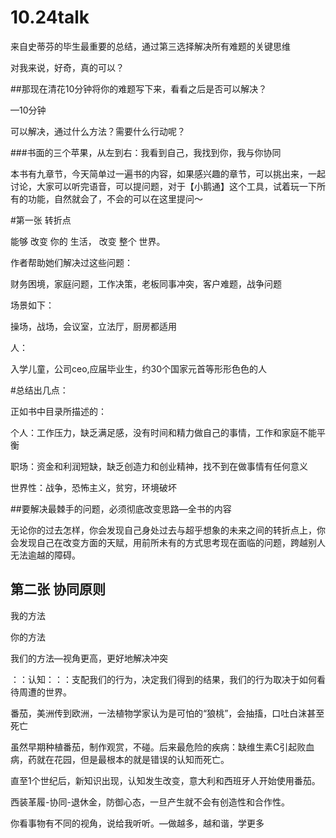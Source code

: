 # 10.24talk

来自史蒂芬的毕生最重要的总结，通过第三选择解决所有难题的关键思维

对我来说，好奇，真的可以？

##那现在清花10分钟将你的难题写下来，看看之后是否可以解决？

—10分钟

可以解决，通过什么方法？需要什么行动呢？

###书面的三个苹果，从左到右：我看到自己，我找到你，我与你协同



本书有九章节，今天简单过一遍书的内容，如果感兴趣的章节，可以挑出来，一起讨论，大家可以听完语音，可以提问题，对于【小鹅通】这个工具，试着玩一下所有的功能，自然就会了，不会的可以在这里提问～



#第一张 转折点

能够 改变 你的 生活， 改变 整个 世界。

作者帮助她们解决过这些问题：

财务困境，家庭问题，工作决策，老板同事冲突，客户难题，战争问题

场景如下：

操场，战场，会议室，立法厅，厨房都适用

人：

入学儿童，公司ceo,应届毕业生，约30个国家元首等形形色色的人



#总结出几点：



正如书中目录所描述的：

个人：工作压力，缺乏满足感，没有时间和精力做自己的事情，工作和家庭不能平衡

职场：资金和利润短缺，缺乏创造力和创业精神，找不到在做事情有任何意义

世界性：战争，恐怖主义，贫穷，环境破坏



##要解决最棘手的问题，必须彻底改变思路—全书的内容

无论你的过去怎样，你会发现自己身处过去与超乎想象的未来之间的转折点上，你会发现自己在改变方面的天赋，用前所未有的方式思考现在面临的问题，跨越别人无法逾越的障碍。





## 第二张 协同原则

我的方法

你的方法

我们的方法—视角更高，更好地解决冲突



：：认知：：：支配我们的行为，决定我们得到的结果，我们的行为取决于如何看待周遭的世界。

番茄，美洲传到欧洲，一法植物学家认为是可怕的“狼桃”，会抽搐，口吐白沫甚至死亡

虽然早期种植番茄，制作观赏，不碰。后来最危险的疾病：缺维生素C引起败血病，药就在花园，但是最根本的就是错误的认知而死亡。

直至1个世纪后，新知识出现，认知发生改变，意大利和西班牙人开始使用番茄。

西装革履-协同-退休金，防御心态，一旦产生就不会有创造性和合作性。



你看事物有不同的视角，说给我听听。—做越多，越和谐，学更多











 

 





